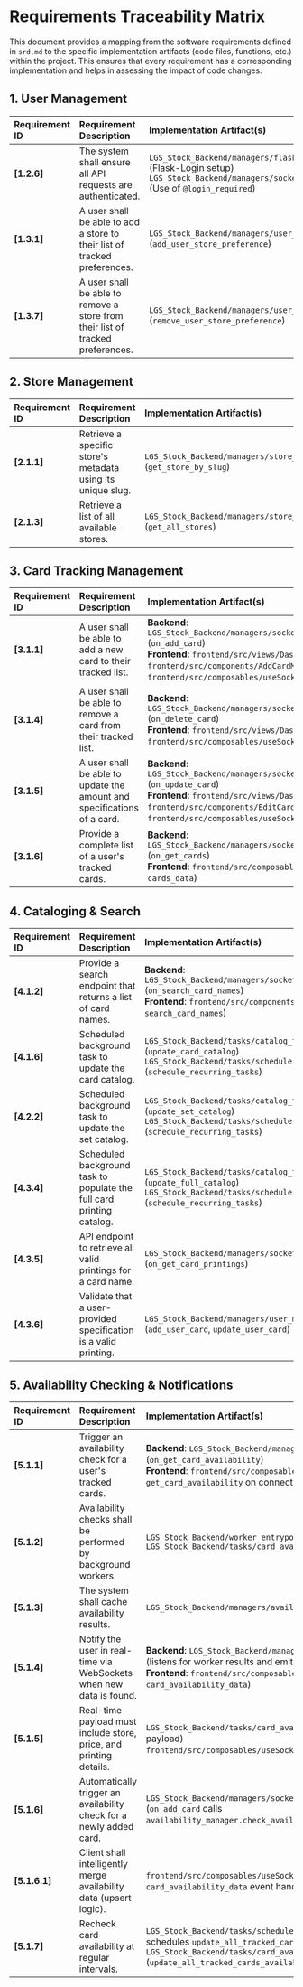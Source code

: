 # Requirements Traceability Matrix

This document provides a mapping from the software requirements defined in `srd.md` to the specific implementation artifacts (code files, functions, etc.) within the project. This ensures that every requirement has a corresponding implementation and helps in assessing the impact of code changes.

## 1. User Management

| Requirement ID | Requirement Description | Implementation Artifact(s) |
| :--- | :--- | :--- |
| **[1.2.6]** | The system shall ensure all API requests are authenticated. | `LGS_Stock_Backend/managers/flask_manager/flask_manager.py` (Flask-Login setup)<br>`LGS_Stock_Backend/managers/socket_manager/socket_handlers.py` (Use of `@login_required`) |
| **[1.3.1]** | A user shall be able to add a store to their list of tracked preferences. | `LGS_Stock_Backend/managers/user_manager/user_manager.py` (`add_user_store_preference`) |
| **[1.3.7]** | A user shall be able to remove a store from their list of tracked preferences. | `LGS_Stock_Backend/managers/user_manager/user_manager.py` (`remove_user_store_preference`) |

## 2. Store Management

| Requirement ID | Requirement Description | Implementation Artifact(s) |
| :--- | :--- | :--- |
| **[2.1.1]** | Retrieve a specific store's metadata using its unique slug. | `LGS_Stock_Backend/managers/store_manager/store_manager.py` (`get_store_by_slug`) |
| **[2.1.3]** | Retrieve a list of all available stores. | `LGS_Stock_Backend/managers/store_manager/store_manager.py` (`get_all_stores`) |

## 3. Card Tracking Management

| Requirement ID | Requirement Description | Implementation Artifact(s) |
| :--- | :--- | :--- |
| **[3.1.1]** | A user shall be able to add a new card to their tracked list. | **Backend**: `LGS_Stock_Backend/managers/socket_manager/socket_handlers.py` (`on_add_card`)<br>**Frontend**: `frontend/src/views/Dashboard.vue`, `frontend/src/components/AddCardModal.vue`, `frontend/src/composables/useSocket.js` (`saveCard`) |
| **[3.1.4]** | A user shall be able to remove a card from their tracked list. | **Backend**: `LGS_Stock_Backend/managers/socket_manager/socket_handlers.py` (`on_delete_card`)<br>**Frontend**: `frontend/src/views/Dashboard.vue` (`deleteCard`), `frontend/src/composables/useSocket.js` (`deleteCard`) |
| **[3.1.5]** | A user shall be able to update the amount and specifications of a card. | **Backend**: `LGS_Stock_Backend/managers/socket_manager/socket_handlers.py` (`on_update_card`)<br>**Frontend**: `frontend/src/views/Dashboard.vue`, `frontend/src/components/EditCardModal.vue`, `frontend/src/composables/useSocket.js` (`updateCard`) |
| **[3.1.6]** | Provide a complete list of a user's tracked cards. | **Backend**: `LGS_Stock_Backend/managers/socket_manager/socket_handlers.py` (`on_get_cards`)<br>**Frontend**: `frontend/src/composables/useSocket.js` (handler for `cards_data`) |

## 4. Cataloging & Search

| Requirement ID | Requirement Description | Implementation Artifact(s) |
| :--- | :--- | :--- |
| **[4.1.2]** | Provide a search endpoint that returns a list of card names. | **Backend**: `LGS_Stock_Backend/managers/socket_manager/socket_handlers.py` (`on_search_card_names`)<br>**Frontend**: `frontend/src/components/AddCardModal.vue` (emits `search_card_names`) |
| **[4.1.6]** | Scheduled background task to update the card catalog. | `LGS_Stock_Backend/tasks/catalog_tasks.py` (`update_card_catalog`)<br>`LGS_Stock_Backend/tasks/scheduler_setup.py` (`schedule_recurring_tasks`) |
| **[4.2.2]** | Scheduled background task to update the set catalog. | `LGS_Stock_Backend/tasks/catalog_tasks.py` (`update_set_catalog`)<br>`LGS_Stock_Backend/tasks/scheduler_setup.py` (`schedule_recurring_tasks`) |
| **[4.3.4]** | Scheduled background task to populate the full card printing catalog. | `LGS_Stock_Backend/tasks/catalog_tasks.py` (`update_full_catalog`)<br>`LGS_Stock_Backend/tasks/scheduler_setup.py` (`schedule_recurring_tasks`) |
| **[4.3.5]** | API endpoint to retrieve all valid printings for a card name. | `LGS_Stock_Backend/managers/socket_manager/socket_handlers.py` (`on_get_card_printings`) |
| **[4.3.6]** | Validate that a user-provided specification is a valid printing. | `LGS_Stock_Backend/managers/user_manager/user_manager.py` (`add_user_card`, `update_user_card`) |

## 5. Availability Checking & Notifications

| Requirement ID | Requirement Description | Implementation Artifact(s) |
| :--- | :--- | :--- |
| **[5.1.1]** | Trigger an availability check for a user's tracked cards. | **Backend**: `LGS_Stock_Backend/managers/socket_manager/socket_handlers.py` (`on_get_card_availability`)<br>**Frontend**: `frontend/src/composables/useSocket.js` (emits `get_card_availability` on connect) |
| **[5.1.2]** | Availability checks shall be performed by background workers. | `LGS_Stock_Backend/worker_entrypoint.py`<br>`LGS_Stock_Backend/tasks/card_availability_tasks.py` |
| **[5.1.3]** | The system shall cache availability results. | `LGS_Stock_Backend/managers/availability_manager/availability_storage.py` |
| **[5.1.4]** | Notify the user in real-time via WebSockets when new data is found. | **Backend**: `LGS_Stock_Backend/managers/socket_manager/worker_listener.py` (listens for worker results and emits to client)<br>**Frontend**: `frontend/src/composables/useSocket.js` (listens for `card_availability_data`) |
| **[5.1.5]** | Real-time payload must include store, price, and printing details. | `LGS_Stock_Backend/tasks/card_availability_tasks.py` (constructs the payload)<br>`frontend/src/composables/useSocket.js` (consumes the payload) |
| **[5.1.6]** | Automatically trigger an availability check for a newly added card. | `LGS_Stock_Backend/managers/socket_manager/socket_handlers.py` (`on_add_card` calls `availability_manager.check_availability_for_user_cards`) |
| **[5.1.6.1]**| Client shall intelligently merge availability data (upsert logic). | `frontend/src/composables/useSocket.js` (logic within the `card_availability_data` event handler) |
| **[5.1.7]** | Recheck card availability at regular intervals. | `LGS_Stock_Backend/tasks/scheduler_setup.py` (`schedule_recurring_tasks` schedules `update_all_tracked_cards_availability`)<br>`LGS_Stock_Backend/tasks/card_availability_tasks.py` (`update_all_tracked_cards_availability`) |

